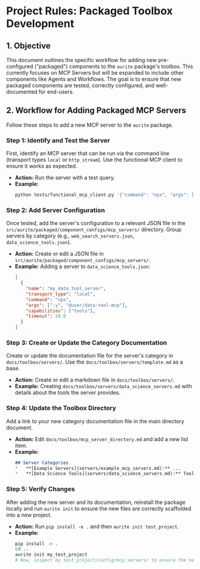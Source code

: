 # Project Rules: Packaged Toolbox Development

## 1. Objective

This document outlines the specific workflow for adding new pre-configured ("packaged") components to the `aurite` package's toolbox. This currently focuses on MCP Servers but will be expanded to include other components like Agents and Workflows. The goal is to ensure that new packaged components are tested, correctly configured, and well-documented for end-users.

## 2. Workflow for Adding Packaged MCP Servers

Follow these steps to add a new MCP server to the `aurite` package.

### Step 1: Identify and Test the Server

First, identify an MCP server that can be run via the command line (transport types `local` or `http_stream`). Use the functional MCP client to ensure it works as expected.

*   **Action:** Run the server with a test query.
*   **Example:**
    ```bash
    python tests/functional_mcp_client.py '{"command": "npx", "args": ["-y", "@user/some-mcp-server"]}' "Your test query here"
    ```

### Step 2: Add Server Configuration

Once tested, add the server's configuration to a relevant JSON file in the `src/aurite/packaged/component_configs/mcp_servers/` directory. Group servers by category (e.g., `web_search_servers.json`, `data_science_tools.json`).

*   **Action:** Create or edit a JSON file in `src/aurite/packaged/component_configs/mcp_servers/`.
*   **Example:** Adding a server to `data_science_tools.json`:
    ```json
    [
      {
        "name": "my_data_tool_server",
        "transport_type": "local",
        "command": "npx",
        "args": ["-y", "@user/data-tool-mcp"],
        "capabilities": ["tools"],
        "timeout": 20.0
      }
    ]
    ```

### Step 3: Create or Update the Category Documentation

Create or update the documentation file for the server's category in `docs/toolbox/servers/`. Use the `docs/toolbox/servers/template.md` as a base.

*   **Action:** Create or edit a markdown file in `docs/toolbox/servers/`.
*   **Example:** Creating `docs/toolbox/servers/data_science_servers.md` with details about the tools the server provides.

### Step 4: Update the Toolbox Directory

Add a link to your new category documentation file in the main directory document.

*   **Action:** Edit `docs/toolbox/mcp_server_directory.md` and add a new list item.
*   **Example:**
    ```markdown
    ## Server Categories
    *   **[Example Servers](servers/example_mcp_servers.md):** ...
    *   **[Data Science Tools](servers/data_science_servers.md):** Tools for data analysis and exploration.
    ```

### Step 5: Verify Changes

After adding the new server and its documentation, reinstall the package locally and run `aurite init` to ensure the new files are correctly scaffolded into a new project.

*   **Action:** Run `pip install -e .` and then `aurite init test_project`.
*   **Example:**
    ```bash
    pip install -e .
    cd ..
    aurite init my_test_project
    # Now, inspect my_test_project/config/mcp_servers/ to ensure the new JSON file is present.
